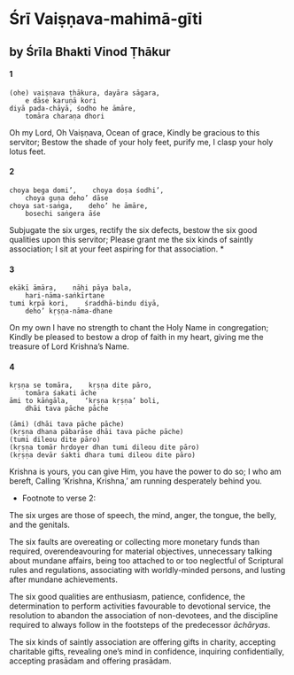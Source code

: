 # Śrī Vaiṣṇava-mahimā-gīti

## by Śrīla Bhakti Vinod Ṭhākur

#### 1

    (ohe) vaiṣṇava ṭhākura, dayāra sāgara,
        e dāse karuṇā kori
    diyā pada-chāyā, śodho he āmāre,
        tomāra charaṇa dhori

Oh my Lord, Oh Vaiṣṇava, Ocean of grace, Kindly be gracious to this servitor; Bestow the shade of your holy feet, purify me, I clasp your holy lotus feet.

#### 2

    choya bega domi’,    choya doṣa śodhi’,
        choya guṇa deho’ dāse
    choya sat-saṅga,    deho’ he āmāre,
        bosechi saṅgera āśe

Subjugate the six urges, rectify the six defects, bestow the six good qualities upon this servitor; Please grant me the six kinds of saintly association; I sit at your feet aspiring for that association. *

#### 3

    ekākī āmāra,    nāhi pāya bala,
        hari-nāma-saṅkīrtane
    tumi kṛpā kori,    śraddhā-bindu diyā,
        deho’ kṛṣṇa-nāma-dhane

On my own I have no strength to chant the Holy Name in congregation; Kindly be pleased to bestow a drop of faith in my heart, giving me the treasure of Lord Krishna’s Name.

#### 4

    kṛṣṇa se tomāra,    kṛṣṇa dite pāro,
        tomāra śakati āche
    āmi to kāṅgāla,    ‘kṛṣṇa kṛṣṇa’ boli,
        dhāi tava pāche pāche

    (āmi) (dhāi tava pāche pāche)
    (kṛṣṇa dhana pābarāse dhāi tava pāche pāche)
    (tumi dileou dite pāro)
    (kṛṣṇa tomār hṛdoyer dhan tumi dileou dite pāro)
    (kṛṣṇa devār śakti dhara tumi dileou dite pāro)

Krishna is yours, you can give Him, you have the power to do so; I who am bereft, Calling ‘Krishna, Krishna,’ am running desperately behind you.

* Footnote to verse 2:

The six urges are those of speech, the mind, anger, the tongue, the belly, and the genitals.

The six faults are overeating or collecting more monetary funds than required, overendeavouring for material objectives, unnecessary talking about mundane affairs, being too attached to or too neglectful of Scriptural rules and regulations, associating with worldly-minded persons, and lusting after mundane achievements.

The six good qualities are enthusiasm, patience, confidence, the determination to perform activities favourable to devotional service, the resolution to abandon the association of non-devotees, and the discipline required to always follow in the footsteps of the predecessor *āchāryas*.

The six kinds of saintly association are offering gifts in charity, accepting charitable gifts, revealing one’s mind in confidence, inquiring confidentially, accepting prasādam and offering prasādam.

